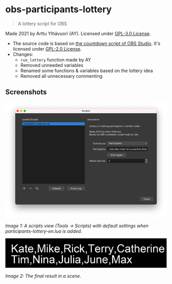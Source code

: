 # obs-participants-lottery

> A lottery script for OBS

Made 2021 by Arttu Ylhävuori (AY). Licensed under [GPL-3.0 License](https://github.com/areee/obs-participants-lottery/blob/main/LICENSE).

- The source code is based on [the countdown script of OBS Studio](https://github.com/obsproject/obs-studio/blob/master/UI/frontend-plugins/frontend-tools/data/scripts/countdown.lua). It's licensed under [GPL-2.0 License](https://github.com/obsproject/obs-studio/blob/master/COPYING).
- Changes:
  - `run_lottery` function made by AY
  - Removed unneeded variables
  - Renamed some functions & variables based on the lottery idea
  - Removed all unnecessary commenting

## Screenshots

![A scripts view in OBS showing a loaded participants lottery file.](https://raw.githubusercontent.com/areee/obs-participants-lottery/main/screenshots/image1.png)

_Image 1: A scripts view (Tools -> Scripts) with default settings when participants-lottery-en.lua is added._

![Example names shown as an output in OBS scene.](https://raw.githubusercontent.com/areee/obs-participants-lottery/main/screenshots/image2.png)

_Image 2: The final result in a scene._
